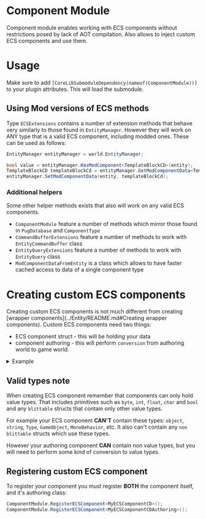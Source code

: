 ﻿# Component Module

Component module enables working with ECS components without restrictions posed by lack of AOT compilation. Also allows to inject custom ECS components and use them.

# Usage
Make sure to add `[CoreLibSubmoduleDependency(nameof(ComponentModule))]` to your plugin attributes. This will load the submodule.

## Using Mod versions of ECS methods
Type `ECSExtensions` contains a number of extension methods that behave very similarly to those found in `EntityManager`. However they will work on ANY type that is a valid ECS component, including modded ones. These can be used as follows:
```csharp
EntityManager entityManager = world.EntityManager;

bool value = entityManager.HasModComponent<TemplateBlockCD>(entity);
TemplateBlockCD templateBlockCd = entityManager.GetModComponentData<TemplateBlockCD>(entity);
entityManager.SetModComponentData(entity, templateBlockCd);
```
### Additional helpers
Some other helper methods exists that also will work on any valid ECS components.

- `ComponentModule` feature a number of methods which mirror those found in `PugDatabase` and `ComponentType`
- `CommandBufferExtensions` feature a number of methods to work with `EntityCommandBuffer` class
- `EntityQueryExtensions` feature a number of methods to work with `EntityQuery` class
- `ModComponentDataFromEntity` is a class which allows to have faster cached access to data of a single component type


# Creating custom ECS components

Creating custom ECS components is not much different from creating [wrapper components](../Entity/README.md#Creating wrapper components). Custom ECS components need two things:
- ECS component struct - this will be holding your data
- component authoring - this will perform `conversion` from authoring world to game world.

<details><summary>Example</summary>

```csharp
[Il2CppImplements(typeof(IComponentData))]
public struct MyECSComponentCD
{
    public int value;
    public int3 position;
}

[Il2CppImplements(typeof(IConvertGameObjectToEntity))]
public class MyECSComponentCDAuthoring : ModCDAuthoringBase
{
    public Il2CppValueField<int> value;
    public Il2CppValueField<int3> position;

    public MyECSComponentCDAuthoring(IntPtr ptr) : base(ptr) { }
    
    public void Convert(Entity entity, EntityManager dstManager, GameObjectConversionSystem conversionSystem)
    {
        dstManager.AddModComponentData(entity, new MyECSComponentCD()
        {
            value = value,
            position = position
        });
    }
}
```

</details>

## Valid types note

When creating ECS component remember that components can only hold value types. That includes primitives such as `byte`, `int`, `float`, `char` and `bool` and any `blittable` structs that contain only other value types.

For example your ECS component **CAN'T** contain these types: `object`, `string`, `Type`, `GameObject`, `MonoBehavior`, etc. It also can't contain any `non blittable` structs which use these types.

However your authoring component **CAN** contain non value types, but you will need to perform some kind of conversion to value types. 

## Registering custom ECS component

To register your component you must register **BOTH** the component itself, and it's authoring class:
```csharp
ComponentModule.RegisterECSComponent<MyECSComponentCD>();
ComponentModule.RegisterECSComponent<MyECSComponentCDAuthoring>();
```